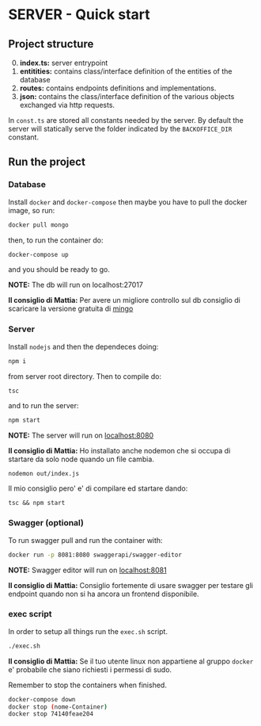 # SERVER - Quick start

## Project structure

0. __index.ts:__ server entrypoint
1. __entitities:__ contains class/interface definition of the entities of the database
2. __routes:__ contains endpoints definitions and implementations.
3. __json:__ contains the class/interface definition of the various objects
exchanged via http requests.

In ```const.ts``` are stored all constants needed by the server. By default the
server will statically serve the folder indicated by the ```BACKOFFICE_DIR```
constant.

## Run the project

### Database

Install ```docker``` and  ```docker-compose``` then maybe you have to pull the docker image, so run:

```bash
docker pull mongo
```

then, to run the container do:

```bash
docker-compose up
```
and you should be ready to go.

__NOTE:__ The db will run on localhost:27017

__Il consiglio di Mattia:__ Per avere un migliore controllo sul db consiglio
di scaricare la versione gratuita di [mingo](https://mingo.io/)

### Server

Install ```nodejs``` and then the dependeces doing:

```bash
npm i 
```

from server root directory. Then to compile do:

```bash
tsc
```

and to run the server:

```bash
npm start
```

__NOTE:__ The server will run on [localhost:8080](http://localhost:8080)

__Il consiglio di Mattia:__ Ho installato anche nodemon che si occupa di startare
da solo node quando un file cambia.

```
nodemon out/index.js
```

Il mio consiglio pero' e' di compilare ed startare dando:

```
tsc && npm start
```

### Swagger (optional)

To run swagger pull and run the container with:

```bash
docker run -p 8081:8080 swaggerapi/swagger-editor
```
__NOTE:__ Swagger editor will run on [localhost:8081](http://localhost:8081)

__Il consiglio di Mattia:__ Consiglio fortemente di usare swagger per testare
gli endpoint quando non si ha ancora un frontend disponibile.

### exec script
In order to setup all things run the ```exec.sh``` script.
```bash
./exec.sh
```

__Il consiglio di Mattia:__ Se il tuo utente linux non appartiene al gruppo 
```docker``` e' probabile che siano richiesti i permessi di sudo.

Remember to stop the containers when finished.
```bash
docker-compose down
docker stop (nome-Container) 
docker stop 74140feae204
```

